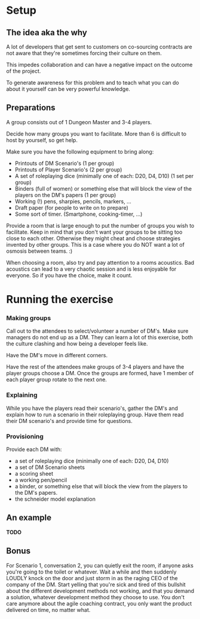 Setup
=====

## The idea aka the why
A lot of developers that get sent to customers on co-sourcing contracts are not aware that they're sometimes forcing their culture on them.

This impedes collaboration and can have a negative impact on the outcome of the project.

To generate awareness for this problem and to teach what you can do about it yourself can be very powerful knowledge.

## Preparations
A group consists out of 1 Dungeon Master and 3-4 players.

Decide how many groups you want to facilitate. More than 6 is difficult to host by yourself, so get help.

Make sure you have the following equipment to bring along:
- Printouts of DM Scenario's (1 per group)
- Printouts of Player Scenario's (2 per group)
- A set of roleplaying dice (minimally one of each: D20, D4, D10) (1 set per group)
- Binders (full of women) or something else that will block the view of the players on the DM's papers (1 per group)
- Working (!) pens, sharpies, pencils, markers, ...
- Draft paper (for people to write on to prepare)
- Some sort of timer. (Smartphone, cooking-timer, ...)

Provide a room that is large enough to put the number of groups you wish to facilitate. Keep in mind that you don't want your groups to be sitting too close to each other. Otherwise they might cheat and choose strategies invented by other groups. This is a case where you do NOT want a lot of osmosis between teams. :) 

When choosing a room, also try and pay attention to a rooms acoustics. Bad acoustics can lead to a very chaotic session and is less enjoyable for everyone. So if you have the choice, make it count.

Running the exercise
=======================

### Making groups
Call out to the attendees to select/volunteer a number of DM's. Make sure managers do not end up as a DM. They can learn a lot of this exercise, both the culture clashing and how being a developer feels like.

Have the DM's move in different corners.

Have the rest of the attendees make groups of 3-4 players and have the player groups choose a DM. Once the groups are formed, have 1 member of each player group rotate to the next one.

### Explaining
While you have the players read their scenario's, gather the DM's and explain how to run a scenario in their roleplaying group. Have them read their DM scenario's and provide time for questions.

### Provisioning
Provide each DM with: 
- a set of roleplaying dice (minimally one of each: D20, D4, D10)
- a set of DM Scenario sheets
- a scoring sheet
- a working pen/pencil
- a binder, or something else that will block the view from the players to the DM's papers.
- the schneider model explanation

## An example
**TODO**

## Bonus

For Scenario 1, conversation 2, you can quietly exit the room, if anyone asks you're going to the toilet or whatever.
Wait a while and then suddenly LOUDLY knock on the door and just storm in as the raging CEO of the company of the DM.
Start yelling that you're sick and tired of this bullshit about the different development methods not working, and that you demand a solution, whatever development method they choose to use.
You don't care anymore about the agile coaching contract, you only want the product delivered on time, no matter what.